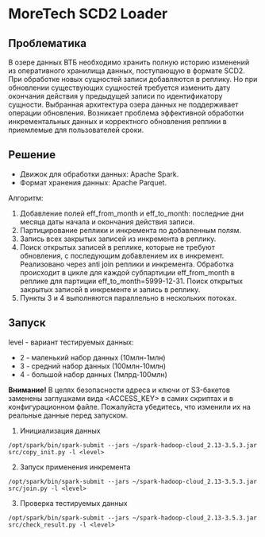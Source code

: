 # MoreTech SCD2 Loader

## Проблематика

В озере данных ВТБ необходимо хранить полную историю изменений из оперативного хранилища данных, поступающую в формате SCD2.
При обработке новых сущностей записи добавляются в реплику. Но при обновлении существующих сущностей требуется изменить дату окончания действия у предыдущей записи по идентификатору сущности.
Выбранная архитектура озера данных не поддерживает операции обновления. Возникает проблема эффективной обработки инкрементальных данных и корректного обновления реплики в приемлемые для пользователей сроки.

## Решение

- Движок для обработки данных: Apache Spark.
- Формат хранения данных: Apache Parquet.

Алгоритм:
1. Добавление полей eff_from_month и eff_to_month: последние дни месяца даты начала и окончания действия записи. 
2. Партицирование реплики и инкремента по добавленным полям.
3. Запись всех закрытых записей из инкремента в реплику.
4. Поиск открытых записей в реплике, которые не требуют обновления, с последующим добавлением их в инкремент. Реализовано через anti join реплики и инкремента. Обработка происходит в цикле для каждой субпартиции eff_from_month в реплике для партиции eff_to_month=5999-12-31.
Поиск открытых закрытых записей в инкременте и запись в реплику. 
5. Пункты 3 и 4 выполняются параллельно в нескольких потоках.


## Запуск

level - вариант тестируемых данных:
- 2 - маленький набор данных (10млн-1млн)
- 3 - средний набор данных (100млн-10млн)
- 4 - большой набор данных (1млрд-100млн)

**Внимание!**
В целях безопасности адреса и ключи от S3-бакетов заменены заглушками вида <ACCESS_KEY> в самих скриптах и в конфигурационном файле. 
Пожалуйста убедитесь, что изменили их на реальные данные перед запуском.

1. Инициализация данных

```commandline
/opt/spark/bin/spark-submit --jars ~/spark-hadoop-cloud_2.13-3.5.3.jar src/copy_init.py -l <level>
```

2. Запуск применения инкремента

```commandline
/opt/spark/bin/spark-submit --jars ~/spark-hadoop-cloud_2.13-3.5.3.jar src/join.py -l <level>
```

3. Проверка тестируемых данных

```commandline
/opt/spark/bin/spark-submit --jars ~/spark-hadoop-cloud_2.13-3.5.3.jar src/check_result.py -l <level>
```